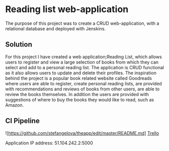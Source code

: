# Reading list web-application 

The purpose of this project was to create a CRUD web-application, with a relational database and deployed with Jenskins.

## Solution

For this project I have created a web application;Reading List, which allows users to register and view a large selection of books from which they can select and add to a personal reading list. The application is CRUD functional as it also allows users to update and delete their profiles. The inspiration behind the project is a popular book related website called Goodreads where users are able to register, create personal reading lists, are provided with recommendations and reviews of books from other users, are able to review the books themselves. In addition the users are provided with suggestions of where to buy the books they would like to read, such as Amazon.


## CI Pipeline

![https://github.com/stefangelova/theapp/edit/master/README.md]
[Trello](https://trello.com/b/P7tHO21p)




Application IP address: 51.104.242.2:5000
